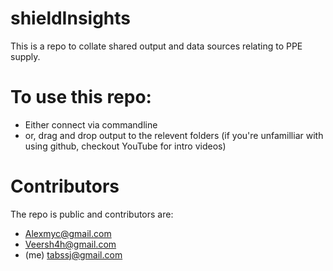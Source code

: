 # shieldInsights
This is a repo to collate shared output and data sources relating to PPE supply. 

# To use this repo:
- Either connect via commandline 
- or, drag and drop output to the relevent folders
(if you're unfamilliar with using github, checkout YouTube for intro videos)

# Contributors
The repo is public and contributors are:
- Alexmyc@gmail.com
- Veersh4h@gmail.com
- (me) tabssj@gmail.com


